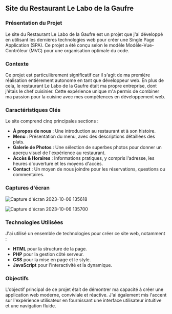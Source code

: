 ## Site du Restaurant Le Labo de la Gaufre

### Présentation du Projet

Le site du Restaurant Le Labo de la Gaufre est un projet que j'ai développé en utilisant les dernières technologies web pour créer une Single Page Application (SPA). Ce projet a été conçu selon le modèle Modèle-Vue-Contrôleur (MVC) pour une organisation optimale du code.

### Contexte

Ce projet est particulièrement significatif car il s'agit de ma première réalisation entièrement autonome en tant que développeur web. En plus de cela, le restaurant Le Labo de la Gaufre était ma propre entreprise, dont j'étais le chef cuisinier. Cette expérience unique m'a permis de combiner ma passion pour la cuisine avec mes compétences en développement web.

### Caractéristiques Clés

Le site comprend cinq principales sections :

- **À propos de nous** : Une introduction au restaurant et à son histoire.
- **Menu** : Présentation du menu, avec des descriptions détaillées des plats.
- **Galerie de Photos** : Une sélection de superbes photos pour donner un aperçu visuel de l'expérience au restaurant.
- **Accès & Horaires** : Informations pratiques, y compris l'adresse, les heures d'ouverture et les moyens d'accès.
- **Contact** : Un moyen de nous joindre pour les réservations, questions ou commentaires.

### Captures d'écran

![Capture d'écran 2023-10-06 135618](https://github.com/YoanBuscail/Labo/assets/131248915/56626813-6568-4f3c-988d-3473c389b3f9)

![Capture d'écran 2023-10-06 135700](https://github.com/YoanBuscail/Labo/assets/131248915/59f05eff-bf82-4183-bb10-7ad6f33ab8de)


### Technologies Utilisées

J'ai utilisé un ensemble de technologies pour créer ce site web, notamment :

- **HTML** pour la structure de la page.
- **PHP** pour la gestion côté serveur.
- **CSS** pour la mise en page et le style.
- **JavaScript** pour l'interactivité et la dynamique.

### Objectifs

L'objectif principal de ce projet était de démontrer ma capacité à créer une application web moderne, conviviale et réactive. J'ai également mis l'accent sur l'expérience utilisateur en fournissant une interface utilisateur intuitive et une navigation fluide.
